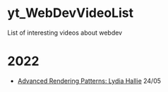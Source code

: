 # yt_WebDevVideoList

List of interesting videos about webdev

# 2022

- [Advanced Rendering Patterns: Lydia Hallie](https://www.youtube.com/watch?v=PN1HgvAOmi8) 24/05
